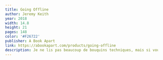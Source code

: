 ```yaml
---
title: Going Offline
author: Jeremy Keith
year: 2018
width: 14.8
height: 21
pages: 148
color: '#F26722'
publisher: A Book Apart
link: https://abookapart.com/products/going-offline
description: Je ne lis pas beaucoup de bouquins techniques, mais si vous travaillez dans le web, je vous recommande fortement celui-ci. L'auteur, ardent défenseur de l'amélioration progressive, élargit notre vision du web qui, paradoxalement, se pense aussi hors connexion. Un ouvrage pragmatique teinté d'une douce odeur de <i>low-tech</i>.
---
```

